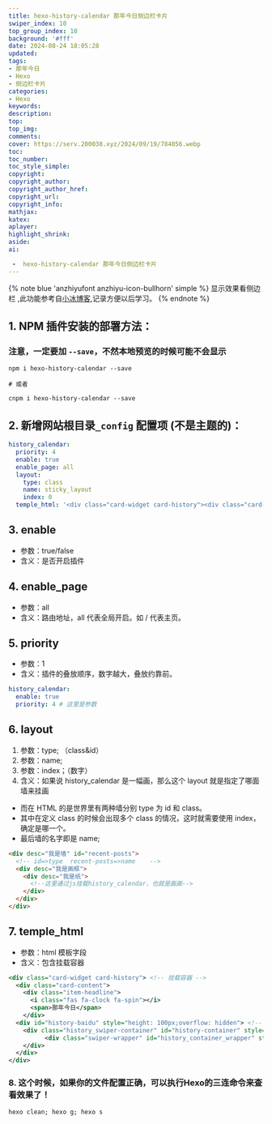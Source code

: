 ```yaml
---
title: hexo-history-calendar 那年今日侧边栏卡片
swiper_index: 10
top_group_index: 10
background: '#fff'
date: 2024-08-24 18:05:28
updated:
tags:
- 那年今日
- Hexo
- 侧边栏卡片
categories:
- Hexo
keywords:
description:
top:
top_img:
comments:
cover: https://serv.200038.xyz/2024/09/19/784056.webp
toc:
toc_number:
toc_style_simple:
copyright:
copyright_author:
copyright_author_href:
copyright_url:
copyright_info:
mathjax:
katex:
aplayer:
highlight_shrink:
aside:
ai:

 -  hexo-history-calendar 那年今日侧边栏卡片
---
```


{% note blue 'anzhiyufont anzhiyu-icon-bullhorn' simple %}
显示效果看侧边栏 ,此功能参考自[小冰博客](https://zfe.space/post/hexo-history-calendar.html),记录方便以后学习。
{% endnote %}

## 1. NPM 插件安装的部署方法：

###  注意，一定要加 `--save`，不然本地预览的时候可能不会显示

``` SHELL
npm i hexo-history-calendar --save

# 或者

cnpm i hexo-history-calendar --save
```

## 2. 新增网站根目录`_config` 配置项 (不是主题的)：

``` YAML
history_calendar:
  priority: 4
  enable: true
  enable_page: all
  layout:
    type: class
    name: sticky_layout
    index: 0
  temple_html: '<div class="card-widget card-history"><div class="card-content"><div class="item-headline"><i class="fas fa-clock fa-spin"></i><span>那年今日</span></div><div id="history-baidu" style="height: 100px;overflow: hidden"><div class="history_swiper-container" id="history-container" style="width: 100%;height: 100%"><div class="swiper-wrapper" id="history_container_wrapper" style="height:20px"></div></div></div></div>'
```

## 3. enable

- 参数：true/false
- 含义：是否开启插件

## 4. enable_page

- 参数：all
- 含义：路由地址，all 代表全局开启。如 / 代表主页。

## 5. priority

- 参数：1
- 含义：插件的叠放顺序，数字越大，叠放约靠前。

``` YAML
history_calendar:
  enable: true
  priority: 4 # 这里是参数
```

## 6. layout

1. 参数：type; （class&id）
2. 参数：name;
3. 参数：index；（数字）
4. 含义：如果说 history_calendar 是一幅画，那么这个 layout 就是指定了哪面墙来挂画
  -  而在 HTML 的是世界里有两种墙分别 type 为 id 和 class。
  -  其中在定义 class 的时候会出现多个 class 的情况，这时就需要使用 index，确定是哪一个。
  -  最后墙的名字即是 name;

``` HTML
<div desc="我是墙" id="recent-posts">
  <!-- id=>type  recent-posts=>name    -->
  <div desc="我是画框">
    <div desc="我是纸">
      <!--这里通过js挂载history_calendar，也就是画画-->
    </div>
  </div>
</div>
```

## 7. temple_html

- 参数：html 模板字段
- 含义：包含挂载容器

``` XML
<div class="card-widget card-history"> <!-- 挂载容器 -->
  <div class="card-content">
    <div class="item-headline">
      <i class="fas fa-clock fa-spin"></i>
      <span>那年今日</span>
    </div>
  <div id="history-baidu" style="height: 100px;overflow: hidden"> <!-- 挂载器 -->
    <div class="history_swiper-container" id="history-container" style="width: 100%;height: 100%">
          <div class="swiper-wrapper" id="history_container_wrapper" style="height:20px"></div>
    </div>
  </div>
</div>
```

### 8. 这个时候，如果你的文件配置正确，可以执行Hexo的三连命令来查看效果了！

``` SHELL
hexo clean; hexo g; hexo s
```